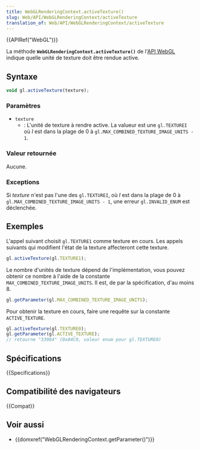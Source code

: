 ```yaml
---
title: WebGLRenderingContext.activeTexture()
slug: Web/API/WebGLRenderingContext/activeTexture
translation_of: Web/API/WebGLRenderingContext/activeTexture
---
```


{{APIRef("WebGL")}}

La méthode **`WebGLRenderingContext.activeTexture()`** de l'[API WebGL](/fr-FR/docs/Web/API/WebGL_API) indique quelle unité de texture doit être rendue active.

## Syntaxe

```js
void gl.activeTexture(texture);
```

### Paramètres

- `texture`
  - : L'unité de texture à rendre active. La valueur est une `gl.TEXTUREI` où _I_ est dans la plage de 0 à `gl.MAX_COMBINED_TEXTURE_IMAGE_UNITS - 1`.

### Valeur retournée

Aucune.

### Exceptions

Si _texture_ n'est pas l'une des `gl.TEXTUREI`, où _I_ est dans la plage de 0 à `gl.MAX_COMBINED_TEXTURE_IMAGE_UNITS - 1`, une erreur `gl.INVALID_ENUM` est déclenchée.

## Exemples

L'appel suivant choisit `gl.TEXTURE1` comme texture en cours. Les appels suivants qui modifient l'état de la texture affecteront cette texture.

```js
gl.activeTexture(gl.TEXTURE1);
```

Le nombre d'unités de texture dépend de l'implémentation, vous pouvez obtenir ce nombre à l'aide de la constante `MAX_COMBINED_TEXTURE_IMAGE_UNITS`. Il est, de par la spécification, d'au moins 8.

```js
gl.getParameter(gl.MAX_COMBINED_TEXTURE_IMAGE_UNITS);
```

Pour obtenir la texture en cours, faire une requête sur la constante `ACTIVE_TEXTURE`.

```js
gl.activeTexture(gl.TEXTURE0);
gl.getParameter(gl.ACTIVE_TEXTURE);
// retourne "33984" (0x84C0, valeur enum pour gl.TEXTURE0)
```

## Spécifications

{{Specifications}}

## Compatibilité des navigateurs

{{Compat}}

## Voir aussi

- {{domxref("WebGLRenderingContext.getParameter()")}}
